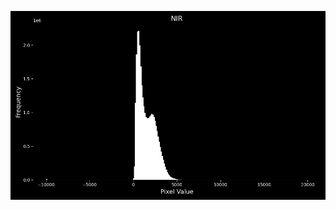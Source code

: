 

![alt text](https://github.com/joaquinsalas/zindi/blob/main/code/data_exploration/NIR.png?raw=true)
